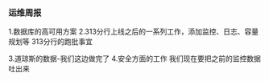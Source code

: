 ### 运维周报

1.数据库的高可用方案
2.313分行上线之后的一系列工作，添加监控、日志、容量规划等
  313分行的跑批事宜

3.道琼斯的数据-我们这边做完了
4.安全方面的工作
  我们现在要把之前的监控数据吐出来